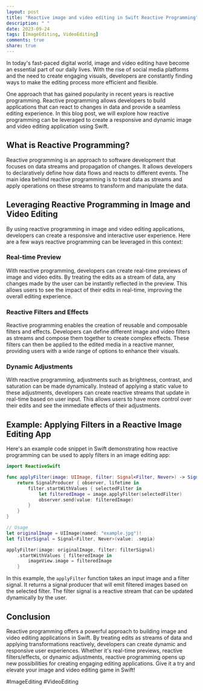 ```yaml
---
layout: post
title: "Reactive image and video editing in Swift Reactive Programming"
description: " "
date: 2023-09-24
tags: [ImageEditing, VideoEditing]
comments: true
share: true
---
```


In today's fast-paced digital world, image and video editing have become an essential part of our daily lives. With the rise of social media platforms and the need to create engaging visuals, developers are constantly finding ways to make the editing process more efficient and flexible.

One approach that has gained popularity in recent years is reactive programming. Reactive programming allows developers to build applications that can react to changes in data and provide a seamless editing experience. In this blog post, we will explore how reactive programming can be leveraged to create a responsive and dynamic image and video editing application using Swift.

## What is Reactive Programming?

Reactive programming is an approach to software development that focuses on data streams and propagation of changes. It allows developers to declaratively define how data flows and reacts to different events. The main idea behind reactive programming is to treat data as streams and apply operations on these streams to transform and manipulate the data.

## Leveraging Reactive Programming in Image and Video Editing

By using reactive programming in image and video editing applications, developers can create a responsive and interactive user experience. Here are a few ways reactive programming can be leveraged in this context:

### Real-time Preview

With reactive programming, developers can create real-time previews of image and video edits. By treating the edits as a stream of data, any changes made by the user can be instantly reflected in the preview. This allows users to see the impact of their edits in real-time, improving the overall editing experience.

### Reactive Filters and Effects

Reactive programming enables the creation of reusable and composable filters and effects. Developers can define different image and video filters as streams and compose them together to create complex effects. These filters can then be applied to the edited media in a reactive manner, providing users with a wide range of options to enhance their visuals.

### Dynamic Adjustments

With reactive programming, adjustments such as brightness, contrast, and saturation can be made dynamically. Instead of applying a static value to these adjustments, developers can create reactive streams that update in real-time based on user input. This allows users to have more control over their edits and see the immediate effects of their adjustments.

## Example: Applying Filters in a Reactive Image Editing App

Here's an example code snippet in Swift demonstrating how reactive programming can be used to apply filters in an image editing app:

```swift
import ReactiveSwift

func applyFilter(image: UIImage, filter: Signal<Filter, Never>) -> SignalProducer<UIImage, Never> {
    return SignalProducer { observer, lifetime in
        filter.startWithValues { selectedFilter in
            let filteredImage = image.applyFilter(selectedFilter)
            observer.send(value: filteredImage)
        }
    }
}

// Usage
let originalImage = UIImage(named: "example.jpg")!
let filterSignal = Signal<Filter, Never>(value: .sepia)

applyFilter(image: originalImage, filter: filterSignal)
    .startWithValues { filteredImage in
        imageView.image = filteredImage
    }
```

In this example, the `applyFilter` function takes an input image and a filter signal. It returns a signal producer that will emit filtered images based on the selected filter. The filter signal is a reactive stream that can be updated dynamically by the user.

## Conclusion

Reactive programming offers a powerful approach to building image and video editing applications in Swift. By treating edits as streams of data and applying transformations reactively, developers can create dynamic and responsive user experiences. Whether it's real-time previews, reactive filters/effects, or dynamic adjustments, reactive programming opens up new possibilities for creating engaging editing applications. Give it a try and elevate your image and video editing game in Swift!

#ImageEditing #VideoEditing